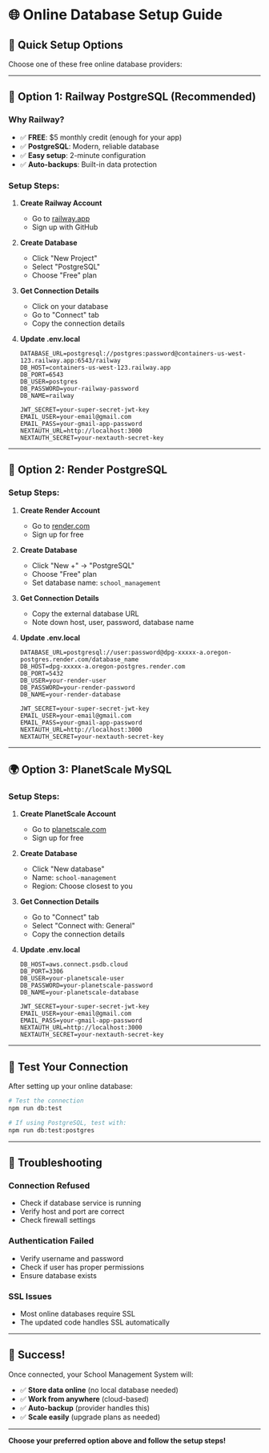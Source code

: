 # 🌐 Online Database Setup Guide

## 🎯 Quick Setup Options

Choose one of these free online database providers:

---

## 🚂 Option 1: Railway PostgreSQL (Recommended)

### **Why Railway?**
- ✅ **FREE**: $5 monthly credit (enough for your app)
- ✅ **PostgreSQL**: Modern, reliable database
- ✅ **Easy setup**: 2-minute configuration
- ✅ **Auto-backups**: Built-in data protection

### **Setup Steps:**
1. **Create Railway Account**
   - Go to [railway.app](https://railway.app)
   - Sign up with GitHub

2. **Create Database**
   - Click "New Project"
   - Select "PostgreSQL"
   - Choose "Free" plan

3. **Get Connection Details**
   - Click on your database
   - Go to "Connect" tab
   - Copy the connection details

4. **Update .env.local**
   ```env
   DATABASE_URL=postgresql://postgres:password@containers-us-west-123.railway.app:6543/railway
   DB_HOST=containers-us-west-123.railway.app
   DB_PORT=6543
   DB_USER=postgres
   DB_PASSWORD=your-railway-password
   DB_NAME=railway
   
   JWT_SECRET=your-super-secret-jwt-key
   EMAIL_USER=your-email@gmail.com
   EMAIL_PASS=your-gmail-app-password
   NEXTAUTH_URL=http://localhost:3000
   NEXTAUTH_SECRET=your-nextauth-secret-key
   ```

---

## 🎨 Option 2: Render PostgreSQL

### **Setup Steps:**
1. **Create Render Account**
   - Go to [render.com](https://render.com)
   - Sign up for free

2. **Create Database**
   - Click "New +" → "PostgreSQL"
   - Choose "Free" plan
   - Set database name: `school_management`

3. **Get Connection Details**
   - Copy the external database URL
   - Note down host, user, password, database name

4. **Update .env.local**
   ```env
   DATABASE_URL=postgresql://user:password@dpg-xxxxx-a.oregon-postgres.render.com/database_name
   DB_HOST=dpg-xxxxx-a.oregon-postgres.render.com
   DB_PORT=5432
   DB_USER=your-render-user
   DB_PASSWORD=your-render-password
   DB_NAME=your-render-database
   
   JWT_SECRET=your-super-secret-jwt-key
   EMAIL_USER=your-email@gmail.com
   EMAIL_PASS=your-gmail-app-password
   NEXTAUTH_URL=http://localhost:3000
   NEXTAUTH_SECRET=your-nextauth-secret-key
   ```

---

## 🌍 Option 3: PlanetScale MySQL

### **Setup Steps:**
1. **Create PlanetScale Account**
   - Go to [planetscale.com](https://planetscale.com)
   - Sign up for free

2. **Create Database**
   - Click "New database"
   - Name: `school-management`
   - Region: Choose closest to you

3. **Get Connection Details**
   - Go to "Connect" tab
   - Select "Connect with: General"
   - Copy the connection details

4. **Update .env.local**
   ```env
   DB_HOST=aws.connect.psdb.cloud
   DB_PORT=3306
   DB_USER=your-planetscale-user
   DB_PASSWORD=your-planetscale-password
   DB_NAME=your-planetscale-database
   
   JWT_SECRET=your-super-secret-jwt-key
   EMAIL_USER=your-email@gmail.com
   EMAIL_PASS=your-gmail-app-password
   NEXTAUTH_URL=http://localhost:3000
   NEXTAUTH_SECRET=your-nextauth-secret-key
   ```

---

## 🧪 Test Your Connection

After setting up your online database:

```bash
# Test the connection
npm run db:test

# If using PostgreSQL, test with:
npm run db:test:postgres
```

---

## 🚨 Troubleshooting

### **Connection Refused**
- Check if database service is running
- Verify host and port are correct
- Check firewall settings

### **Authentication Failed**
- Verify username and password
- Check if user has proper permissions
- Ensure database exists

### **SSL Issues**
- Most online databases require SSL
- The updated code handles SSL automatically

---

## 🎉 Success!

Once connected, your School Management System will:
- ✅ **Store data online** (no local database needed)
- ✅ **Work from anywhere** (cloud-based)
- ✅ **Auto-backup** (provider handles this)
- ✅ **Scale easily** (upgrade plans as needed)

---

**Choose your preferred option above and follow the setup steps!**